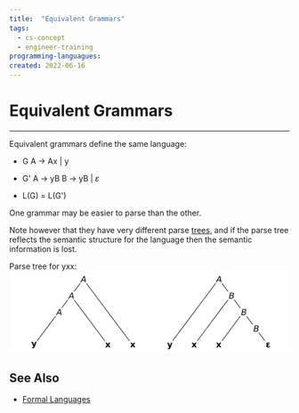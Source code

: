 ```yaml
---
title:  "Equivalent Grammars"
tags:
  - cs-concept
  - engineer-training
programming-languagues:
created: 2022-06-16
---
```

# Equivalent Grammars
---
Equivalent grammars define the same language:

- G
A $\rightarrow$ Ax | y

- G'
A $\rightarrow$ yB
B $\rightarrow$ yB | $\varepsilon$

- L(G) = L(G')

One grammar may be easier to parse than the other. 

Note however that they have very different parse [trees](trees.md), and if the parse tree reflects the semantic structure for the language then the semantic information is lost.

Parse tree for yxx:
![](images/parse-tree-leftmost-rightmost.png)

## See Also
- [Formal Languages](formal-languages.md)
